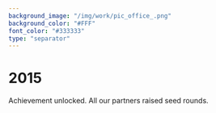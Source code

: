 ```yaml
---
background_image: "/img/work/pic_office_.png"
background_color: "#FFF"
font_color: "#333333"
type: "separator"
---
```

# 2015
Achievement unlocked. All our partners raised seed rounds.
